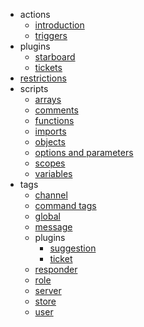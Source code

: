   - actions
    - [introduction](/actions/introduction.md)
    - [triggers](/actions/triggers.md)
  - plugins
    - [starboard](/plugins/starboard.md)
    - [tickets](/plugins/tickets.md)
  - [restrictions](/restrictions.md)
  - scripts
    - [arrays](/scripts/arrays.md)
    - [comments](/scripts/comments.md)
    - [functions](/scripts/functions.md)
    - [imports](/scripts/imports.md)
    - [objects](/scripts/objects.md)
    - [options and parameters](/scripts/options-and-parameters.md)
    - [scopes](/scripts/scopes.md)
    - [variables](/scripts/variables.md)
  - tags
    - [channel](/tags/channel.md)
    - [command tags](/tags/command-tags.md)
    - [global](/tags/global.md)
    - [message](/tags/message.md)
    - plugins
      - [suggestion](/tags/plugins/suggestion.md)
      - [ticket](/tags/plugins/ticket.md)
    - [responder](/tags/responder.md)
    - [role](/tags/role.md)
    - [server](/tags/server.md)
    - [store](/tags/store.md)
    - [user](/tags/user.md)
